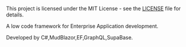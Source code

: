 This project is licensed under the MIT License - see the [LICENSE](LICENSE) file for details.

A low code framework for Enterprise Application development.

Developed by C#,MudBlazor,EF,GraphQL,SupaBase.


